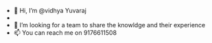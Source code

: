 - 👋 Hi, I’m @vidhya Yuvaraj
- 
- 💞️ I’m looking for a team to share the knowldge and their experience 
- 📫 You can reach me on 9176611508

<!---
vidhyaLead/vidhyaLead is a ✨ special ✨ repository because its `README.md` (this file) appears on your GitHub profile.
You can click the Preview link to take a look at your changes.
--->

